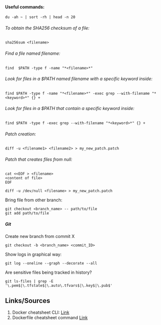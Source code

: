 #### Useful commands:

```
du -ah ~ | sort -rh | head -n 20
```
###### To obtain the SHA256 checksum of a file:
```
sha256sum <filename>
```
###### Find a file named filename:
```
find  $PATH -type f -name "*<filename>*"
```
###### Look for files in a $PATH named filename with a specific keyword inside:
```
find $PATH -type f -name "*<filename>*" -exec grep --with-filename "*<keyword>*" {} +
```
###### Look for files in a $PATH that contain a specific keyword inside:
```
find $PATH -type f -exec grep --with-filename "*<keyword>*" {} +
```
###### Patch creation:
```
diff -u <filename1> <filename2> > my_new_patch.patch
```
###### Patch that creates files from null:
```
cat <<EOF > <filename>
<content of file>
EOF
```
```
diff -u /dev/null <filename> > my_new_patch.patch
```
Bring file from other branch:
```
git checkout <branch_name> -- path/to/file
git add path/to/file
```
##### Git
Create new branch from commit X
```
git checkout -b <branch_name> <commit_ID>
```
Show logs in graphical way:
```
git log --oneline --graph --decorate --all
```
Are sensitive files being tracked in history?
```
git ls-files | grep -E '\.pem$|\.tfstate$|\.auto\.tfvars$|\.key$|\.pub$'
```

## Links/Sources

1. Docker cheatsheet CLI: [Link](https://docs.docker.com/get-started/docker_cheatsheet.pdf)
2. Dockerfile cheatsheet command [Link](https://kapeli.com/cheat_sheets/Dockerfile.docset/Contents/Resources/Documents/index)

